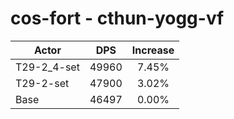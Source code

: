 # cos-fort - cthun-yogg-vf
| Actor | DPS | Increase |
|---|:---:|:---:|
|T29-2_4-set|49960|7.45%|
|T29-2-set|47900|3.02%|
|Base|46497|0.00%|
